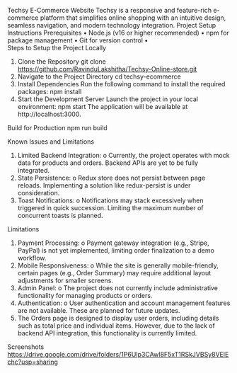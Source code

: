 Techsy E-Commerce Website
Techsy is a responsive and feature-rich e-commerce platform that simplifies online shopping with an intuitive design, seamless navigation, and modern technology integration.
Project Setup Instructions
Prerequisites
•	Node.js (v16 or higher recommended)
•	npm  for package management
•	Git for version control
•	
Steps to Setup the Project Locally
1.	Clone the Repository
git clone https://github.com/RavinduLakshitha/Techsy-Online-store.git
2.	Navigate to the Project Directory
cd techsy-ecommerce
3.	Install Dependencies Run the following command to install the required packages:
npm install
4.	Start the Development Server Launch the project in your local environment:
npm start
The application will be available at http://localhost:3000.

Build for Production
npm run build

Known Issues and Limitations
1.	Limited Backend Integration:
o	Currently, the project operates with mock data for products and orders. Backend APIs are yet to be fully integrated.
2.	State Persistence:
o	Redux store does not persist between page reloads. Implementing a solution like redux-persist is under consideration.
3.	Toast Notifications:
o	Notifications may stack excessively when triggered in quick succession. Limiting the maximum number of concurrent toasts is planned.

Limitations
1.	Payment Processing:
o	Payment gateway integration (e.g., Stripe, PayPal) is not yet implemented, limiting order finalization to a demo workflow.
2.	Mobile Responsiveness:
o	While the site is generally mobile-friendly, certain pages (e.g., Order Summary) may require additional layout adjustments for smaller screens.
3.	Admin Panel:
o	The project does not currently include administrative functionality for managing products or orders.
4.	Authentication:
o	User authentication and account management features are not available. These are planned for future updates.
5.	The Orders page is designed to display user orders, including details such as total price and individual items. However, due to the lack of    backend API integration, this functionality is currently limited.

Screenshots
https://drive.google.com/drive/folders/1P6UIp3CAwI8F5xT1RSkJVBSy8VElEchc?usp=sharing



